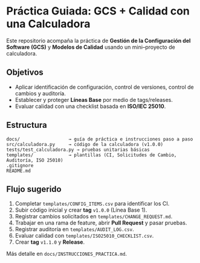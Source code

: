# Práctica Guiada: GCS + Calidad con una Calculadora

Este repositorio acompaña la práctica de **Gestión de la Configuración del Software (GCS)** y **Modelos de Calidad** usando un mini–proyecto de calculadora.

## Objetivos
- Aplicar identificación de configuración, control de versiones, control de cambios y auditoría.
- Establecer y proteger **Líneas Base** por medio de tags/releases.
- Evaluar calidad con una checklist basada en **ISO/IEC 25010**.

## Estructura
```
docs/                  → guía de práctica e instrucciones paso a paso
src/calculadora.py     → código de la calculadora (v1.0.0)
tests/test_calculadora.py → pruebas unitarias básicas
templates/             → plantillas (CI, Solicitudes de Cambio, Auditoría, ISO 25010)
.gitignore
README.md
```

## Flujo sugerido
1. Completar `templates/CONFIG_ITEMS.csv` para identificar los CI.
2. Subir código inicial y crear **tag** `v1.0.0` (Línea Base 1).
3. Registrar cambios solicitados en `templates/CHANGE_REQUEST.md`.
4. Trabajar en una rama de feature, abrir **Pull Request** y pasar pruebas.
5. Registrar auditoría en `templates/AUDIT_LOG.csv`.
6. Evaluar calidad con `templates/ISO25010_CHECKLIST.csv`.
7. Crear **tag** `v1.1.0` y **Release**.

Más detalle en `docs/INSTRUCCIONES_PRACTICA.md`.
